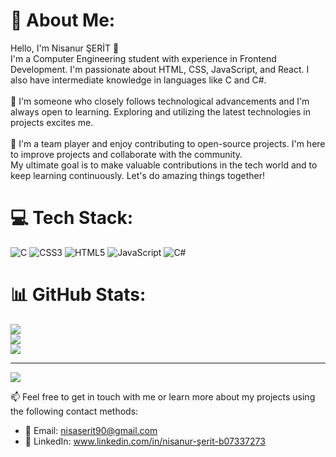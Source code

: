 # 💫 About Me:
Hello, I'm Nisanur ŞERİT 👋<br>I'm a Computer Engineering student with experience in Frontend Development. I'm passionate about HTML, CSS, JavaScript, and React. I also have intermediate knowledge in languages like C and C#.<br><br>🚀 I'm someone who closely follows technological advancements and I'm always open to learning. Exploring and utilizing the latest technologies in projects excites me.<br><br>🤝 I'm a team player and enjoy contributing to open-source projects. I'm here to improve projects and collaborate with the community.<br>My ultimate goal is to make valuable contributions in the tech world and to keep learning continuously. Let's do amazing things together!


# 💻 Tech Stack:
![C](https://img.shields.io/badge/c-%2300599C.svg?style=for-the-badge&logo=c&logoColor=white) ![CSS3](https://img.shields.io/badge/css3-%231572B6.svg?style=for-the-badge&logo=css3&logoColor=white) ![HTML5](https://img.shields.io/badge/html5-%23E34F26.svg?style=for-the-badge&logo=html5&logoColor=white) ![JavaScript](https://img.shields.io/badge/javascript-%23323330.svg?style=for-the-badge&logo=javascript&logoColor=%23F7DF1E) ![C#](https://img.shields.io/badge/c%23-%23239120.svg?style=for-the-badge&logo=c-sharp&logoColor=white)
# 📊 GitHub Stats:
![](https://github-readme-stats.vercel.app/api?username=nisanurseritt&theme=dark&hide_border=false&include_all_commits=true&count_private=false)<br/>
![](https://github-readme-streak-stats.herokuapp.com/?user=nisanurseritt&theme=dark&hide_border=false)<br/>
![](https://github-readme-stats.vercel.app/api/top-langs/?username=nisanurseritt&theme=dark&hide_border=false&include_all_commits=true&count_private=false&layout=compact)

---
[![](https://visitcount.itsvg.in/api?id=nisanurseritt&icon=0&color=0)](https://visitcount.itsvg.in)

<!-- Proudly created with GPRM ( https://gprm.itsvg.in ) -->

📫 Feel free to get in touch with me or learn more about my projects using the following contact methods:

- 📧 Email: nisaserit90@gmail.com
- 💼 LinkedIn: www.linkedin.com/in/nisanur-şerit-b07337273



